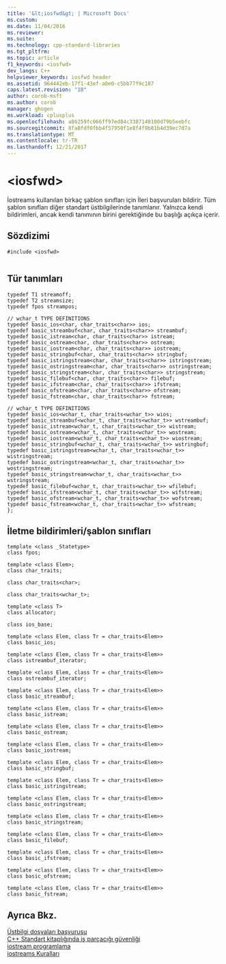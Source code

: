 ```yaml
---
title: '&lt;iosfwd&gt; | Microsoft Docs'
ms.custom: 
ms.date: 11/04/2016
ms.reviewer: 
ms.suite: 
ms.technology: cpp-standard-libraries
ms.tgt_pltfrm: 
ms.topic: article
f1_keywords: <iosfwd>
dev_langs: C++
helpviewer_keywords: iosfwd header
ms.assetid: 964442eb-17f1-43ef-a0e0-c5bb77f9c187
caps.latest.revision: "18"
author: corob-msft
ms.author: corob
manager: ghogen
ms.workload: cplusplus
ms.openlocfilehash: a86259fc066ff97ed84c3387140180d79b5eebfc
ms.sourcegitcommit: 8fa8fdf0fbb4f57950f1e8f4f9b81b4d39ec7d7a
ms.translationtype: MT
ms.contentlocale: tr-TR
ms.lasthandoff: 12/21/2017
---
```

# <a name="ltiosfwdgt"></a>&lt;iosfwd&gt;
İostreams kullanılan birkaç şablon sınıfları için İleri başvuruları bildirir. Tüm şablon sınıfları diğer standart üstbilgilerinde tanımlanır. Yalnızca kendi bildirimleri, ancak kendi tanımının birini gerektiğinde bu başlığı açıkça içerir.  
  
## <a name="syntax"></a>Sözdizimi  
  
```  
#include <iosfwd>  
  
```  
  
## <a name="typedefs"></a>Tür tanımları  
  
```
typedef T1 streamoff;
typedef T2 streamsize;
typedef fpos streampos;

// wchar_t TYPE DEFINITIONS
typedef basic_ios<char, char_traits<char>> ios;
typedef basic_streambuf<char, char_traits<char>> streambuf;
typedef basic_istream<char, char_traits<char>> istream;
typedef basic_ostream<char, char_traits<char>> ostream;
typedef basic_iostream<char, char_traits<char>> iostream;
typedef basic_stringbuf<char, char_traits<char>> stringbuf;
typedef basic_istringstream<char, char_traits<char>> istringstream;
typedef basic_ostringstream<char, char_traits<char>> ostringstream;
typedef basic_stringstream<char, char_traits<char>> stringstream;
typedef basic_filebuf<char, char_traits<char>> filebuf;
typedef basic_ifstream<char, char_traits<char>> ifstream;
typedef basic_ofstream<char, char_traits<char>> ofstream;
typedef basic_fstream<char, char_traits<char>> fstream;

// wchar_t TYPE DEFINITIONS
typedef basic_ios<wchar_t, char_traits<wchar_t>> wios;
typedef basic_streambuf<wchar_t, char_traits<wchar_t>> wstreambuf;
typedef basic_istream<wchar_t, char_traits<wchar_t>> wistream;
typedef basic_ostream<wchar_t, char_traits<wchar_t>> wostream;
typedef basic_iostream<wchar_t, char_traits<wchar_t>> wiostream;
typedef basic_stringbuf<wchar_t, char_traits<wchar_t>> wstringbuf;
typedef basic_istringstream<wchar_t, char_traits<wchar_t>> wistringstream;
typedef basic_ostringstream<wchar_t, char_traits<wchar_t>> wostringstream;
typedef basic_stringstream<wchar_t, char_traits<wchar_t>> wstringstream;
typedef basic_filebuf<wchar_t, char_traits<wchar_t>> wfilebuf;
typedef basic_ifstream<wchar_t, char_traits<wchar_t>> wifstream;
typedef basic_ofstream<wchar_t, char_traits<wchar_t>> wofstream;
typedef basic_fstream<wchar_t, char_traits<wchar_t>> wfstream;
};
```  
  
## <a name="forward-declarationstemplate-classes"></a>İletme bildirimleri/şablon sınıfları  
  
```
template <class _Statetype>
class fpos;

template <class Elem>;
class char_traits;

class char_traits<char>;

class char_traits<wchar_t>;

template <class T>
class allocator;

class ios_base;

template <class Elem, class Tr = char_traits<Elem>>
class basic_ios;

template <class Elem, class Tr = char_traits<Elem>>
class istreambuf_iterator;

template <class Elem, class Tr = char_traits<Elem>>
class ostreambuf_iterator;

template <class Elem, class Tr = char_traits<Elem>>
class basic_streambuf;

template <class Elem, class Tr = char_traits<Elem>>
class basic_istream;

template <class Elem, class Tr = char_traits<Elem>>
class basic_ostream;

template <class Elem, class Tr = char_traits<Elem>>
class basic_iostream;

template <class Elem, class Tr = char_traits<Elem>>
class basic_stringbuf;

template <class Elem, class Tr = char_traits<Elem>>
class basic_istringstream;

template <class Elem, class Tr = char_traits<Elem>>
class basic_ostringstream;

template <class Elem, class Tr = char_traits<Elem>>
class basic_stringstream;

template <class Elem, class Tr = char_traits<Elem>>
class basic_filebuf;

template <class Elem, class Tr = char_traits<Elem>>
class basic_ifstream;

template <class Elem, class Tr = char_traits<Elem>>
class basic_ofstream;

template <class Elem, class Tr = char_traits<Elem>>
class basic_fstream;
```  
  
## <a name="see-also"></a>Ayrıca Bkz.  
 [Üstbilgi dosyaları başvurusu](../standard-library/cpp-standard-library-header-files.md)   
 [C++ Standart kitaplığında iş parçacığı güvenliği](../standard-library/thread-safety-in-the-cpp-standard-library.md)   
 [iostream programlama](../standard-library/iostream-programming.md)   
 [iostreams Kuralları](../standard-library/iostreams-conventions.md)



